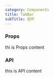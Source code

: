 ```yaml
---
category: Components
title: TabBar
subTitle: 组件
---
```


### Props

thi is Props content

### API

this is API content
